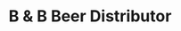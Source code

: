 ---
title: "B & B Beer Distributor"
url: /philadelphia/b-und-b-beer-distributor/
shop: Spirituosen
---